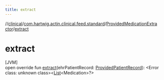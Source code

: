 ```yaml
---
title: extract
---
```

//[clinical](../../../index.html)/[com.hartwig.actin.clinical.feed.standard](../index.html)/[ProvidedMedicationExtractor](index.html)/[extract](extract.html)



# extract



[JVM]\
open override fun [extract](extract.html)(ehrPatientRecord: [ProvidedPatientRecord](../-provided-patient-record/index.html)): &lt;Error class: unknown class&gt;&lt;[List](https://kotlinlang.org/api/latest/jvm/stdlib/kotlin.collections/-list/index.html)&lt;Medication&gt;?&gt;




